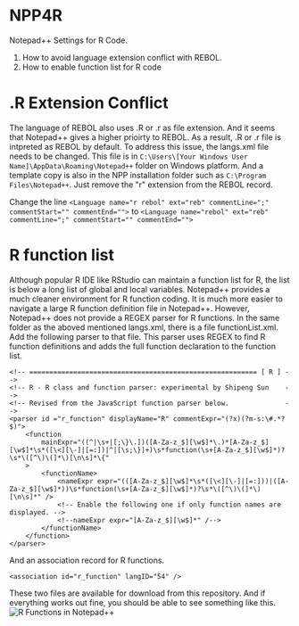 # NPP4R
Notepad++ Settings for R Code. 

1) How to avoid language extension conflict with REBOL.
2) How to enable function list for R code

# .R Extension Conflict

The language of REBOL also uses .R or .r as file extension. And it seems that Notepad++ gives a higher prioirty to REBOL. As a result, .R or .r file is intpreted as REBOL by default. To address this issue, the langs.xml file needs to be changed. This file is in ```C:\Users\[Your Windows User Name]\AppData\Roaming\Notepad++``` folder on Windows platform. And a template copy is also in the NPP installation folder such as ```C:\Program Files\Notepad++```.  Just remove the "r" extension from the REBOL record. 

Change the line 
```<Language name="r rebol" ext="reb" commentLine=";" commentStart="" commentEnd="">```
to 
```<Language name="rebol" ext="reb" commentLine=";" commentStart="" commentEnd="">```
  
 
# R function list

Although popular R IDE like RStudio can maintain a function list for R, the list is below a long list of global and local variables. Notepad++ provides a much cleaner environment for R function coding. It is much more easier to navigate a large R function definition file in Notepad++. However, Notepad++ does not provide a REGEX parser for R functions.  In the same folder as the aboved mentioned langs.xml, there is a file functionList.xml. Add the following parser to that file. This parser uses REGEX to find R function definitions and adds the full function declaration to the function list.
```
<!-- ========================================================= [ R ] -->
<!-- R - R class and function parser: experimental by Shipeng Sun    -->
<!-- Revised from the JavaScript function parser below.              -->
<parser id ="r_function" displayName="R" commentExpr="(?x)(?m-s:\#.*?$)">
	<function
		mainExpr="((^|\s+|[;\}\.])([A-Za-z_$][\w$]*\.)*[A-Za-z_$][\w$]*\s*([\<][\-]|[=:])|^|[\s;\}]+)\s*function(\s+[A-Za-z_$][\w$]*)?\s*\([^\)\(]*\)[\n\s]*\{"
	>
		<functionName>
			<nameExpr expr="(([A-Za-z_$][\w$]*\s*([\<][\-]|[=:]))|([A-Za-z_$][\w$]*))\s*function(\s+[A-Za-z_$][\w$]*)?\s*\([^\)\(]*\)[\n\s]*" />
			<!-- Enable the following one if only function names are displayed. -->
			<!--nameExpr expr="[A-Za-z_$][\w$]*" /-->
		</functionName>
	</function>
</parser>
```

And an association record for R functions.

```
<association id="r_function" langID="54" />
```
These two files are available for download from this repository. And if everything works out fine, you should be able to see something like this. ![R Functions in Notepad++](./NPP_R_function_list.png?raw=true "R Function List in Notepad++")


